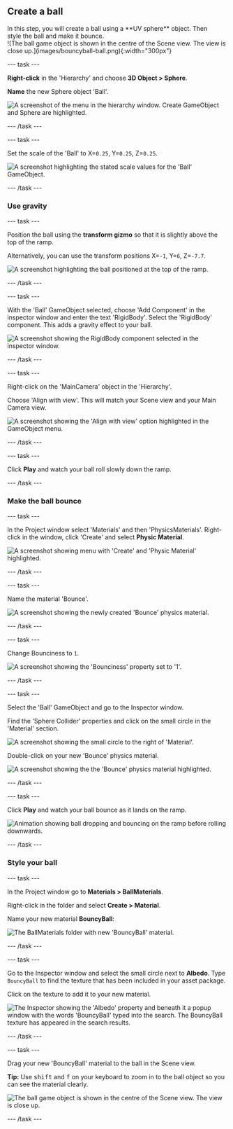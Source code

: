 ## Create a ball 

<div style="display: flex; flex-wrap: wrap">
<div style="flex-basis: 200px; flex-grow: 1; margin-right: 15px;">
In this step, you will create a ball using a **UV sphere** object. Then style the ball and make it bounce.
</div>
<div>
![The ball game object is shown in the centre of the Scene view. The view is close up.](images/bouncyball-ball.png){:width="300px"}
</div>
</div>

--- task ---

**Right-click** in the 'Hierarchy' and choose **3D Object > Sphere**.

**Name** the new Sphere object 'Ball'.

![A screenshot of the menu in the hierarchy window. Create GameObject and Sphere are highlighted.](images/new-sphere.png)

--- /task ---

--- task ---

Set the scale of the 'Ball' to X=`0.25`, Y=`0.25`, Z=`0.25`.

![A screenshot highlighting the stated scale values for the 'Ball' GameObject.](images/ball-scale.png)

--- /task ---

### Use gravity

--- task ---

Position the ball using the **transform gizmo** so that it is slightly above the top of the ramp. 

Alternatively, you can use the transform positions X=`-1`, Y=`6`, Z=`-7.7`.

![A screenshot highlighting the ball positioned at the top of the ramp.](images/ball-position.png)

--- /task ---

--- task ---

With the 'Ball' GameObject selected, choose 'Add Component' in the inspector window and enter the text 'RigidBody'. Select the 'RigidBody' component. This adds a gravity effect to your ball. 

![A screenshot showing the RigidBody component selected in the inspector window.](images/rigid-body.png)

--- /task ---

--- task ---

Right-click on the 'MainCamera' object in the 'Hierarchy'.

Choose 'Align with view'. This will match your Scene view and your Main Camera view. 

![A screenshot showing the 'Align with view' option highlighted in the GameObject menu.](images/align-with-view.png)

--- /task ---

--- task ---

Click **Play** and watch your ball roll slowly down the ramp. 

--- /task ---

### Make the ball bounce

--- task ---

In the Project window select 'Materials' and then 'PhysicsMaterials'. Right-click in the window, click 'Create' and select **Physic Material**. 

![A screenshot showing menu with 'Create' and 'Physic Material' highlighted.](images/create-physic-material.png)

--- /task ---

--- task ---

Name the material 'Bounce'.

![A screenshot showing the newly created 'Bounce' physics material.](images/bounce-material.png)

--- /task ---

--- task ---

Change Bounciness to `1`.

![A screenshot showing the 'Bounciness' property set to '1'.](images/bounciness-one.png)

--- /task ---

--- task ---

Select the 'Ball' GameObject and go to the Inspector window.

Find the 'Sphere Collider' properties and click on the small circle in the 'Material' section. 

![A screenshot showing the small circle to the right of 'Material'.](images/add-physics-material.png)

Double-click on your new 'Bounce' physics material.

![A screenshot showing the the 'Bounce' physics material highlighted.](images/bounce.png)

--- /task ---

--- task ---

Click **Play** and watch your ball bounce as it lands on the ramp.

![Animation showing ball dropping and bouncing on the ramp before rolling downwards.](images/ball-bounce.gif)

--- /task ---

### Style your ball

--- task ---

In the Project window go to **Materials > BallMaterials**. 

Right-click in the folder and select **Create > Material**.

Name your new material **BouncyBall**:

![The BallMaterials folder with new 'BouncyBall' material.](images/bouncyball-material.png)

--- /task ---

--- task ---

Go to the Inspector window and select the small circle next to **Albedo**. Type `BouncyBall` to find the texture that has been included in your asset package. 

Click on the texture to add it to your new material.

![The Inspector showing the 'Albedo' property and beneath it a popup window with the words 'BouncyBall' typed into the search. The BouncyBall texture has appeared in the search results.](images/bouncyball-texture.png)

--- /task ---

--- task ---

Drag your new 'BouncyBall' material to the ball in the Scene view. 

**Tip:** Use <kbd>shift</kbd> and <kbd>f</kbd> on your keyboard to zoom in to the ball object so you can see the material clearly. 

![The ball game object is shown in the centre of the Scene view. The view is close up.](images/bouncyball-ball.png)

--- /task ---